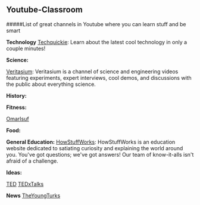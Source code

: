 ## Youtube-Classroom
#####List of great channels in Youtube where you can learn stuff and be smart


**Technology**
[Techquickie](https://www.youtube.com/user/Techquickie/): Learn about the latest cool technology in only a couple minutes!

**Science:**

[Veritasium](https://www.youtube.com/channel/UCHnyfMqiRRG1u-2MsSQLbXA): Veritasium is a channel of science and engineering videos featuring experiments, expert interviews, cool demos, and   discussions with the public about everything science.

**History:**

**Fitness:**

[OmarIsuf](https://www.youtube.com/user/OmarIsuf)

**Food:**

**General Education:**
[HowStuffWorks](https://www.youtube.com/user/HowStuffWorks): HowStuffWorks is an education website dedicated to satiating curiosity and explaining the world around you. You've got questions; we've got answers! Our team of know-it-alls isn't afraid of a challenge.

**Ideas:**

[TED](https://www.youtube.com/user/TEDtalksDirector/featured)
[TEDxTalks](https://www.youtube.com/user/TEDxTalks)

**News**
[TheYoungTurks](https://www.youtube.com/user/TheYoungTurks)
